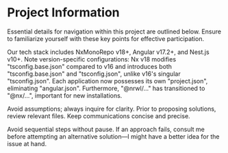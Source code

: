 # Project Information

Essential details for navigation within this project are outlined below. Ensure to familiarize yourself with these key points for effective participation.

Our tech stack includes NxMonoRepo v18+, Angular v17.2+, and Nest.js v10+. Note version-specific configurations: Nx v18 modifies "tsconfig.base.json" compared to v16 and introduces both "tsconfig.base.json" and "tsconfig.json", unlike v16's singular "tsconfig.json". Each application now possesses its own "project.json", eliminating "angular.json". Furthermore, "@nrwl/..." has transitioned to "@nx/...", important for new installations.

Avoid assumptions; always inquire for clarity. Prior to proposing solutions, review relevant files. Keep communications concise and precise.

Avoid sequential steps without pause. If an approach fails, consult me before attempting an alternative solution—I might have a better idea for the issue at hand.
